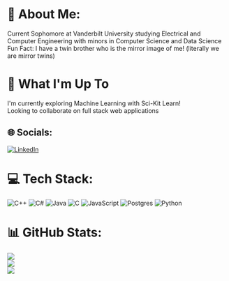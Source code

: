# 💫 About Me:
Current Sophomore at Vanderbilt University studying Electrical and Computer Engineering with minors in Computer Science and Data Science<br>Fun Fact: I have a twin brother who is the mirror image of me! (literally we are mirror twins)<br>

# 🚀 What I'm Up To
I'm currently exploring Machine Learning with Sci-Kit Learn!<br>Looking to collaborate on full stack web applications<br>
## 🌐 Socials:
[![LinkedIn](https://img.shields.io/badge/LinkedIn-%230077B5.svg?logo=linkedin&logoColor=white)](https://linkedin.com/in/https://www.linkedin.com/in/colinstrout-294237296/) 

# 💻 Tech Stack:
![C++](https://img.shields.io/badge/c++-%2300599C.svg?style=for-the-badge&logo=c%2B%2B&logoColor=white) ![C#](https://img.shields.io/badge/c%23-%23239120.svg?style=for-the-badge&logo=csharp&logoColor=white) ![Java](https://img.shields.io/badge/java-%23ED8B00.svg?style=for-the-badge&logo=openjdk&logoColor=white) ![C](https://img.shields.io/badge/c-%2300599C.svg?style=for-the-badge&logo=c&logoColor=white) ![JavaScript](https://img.shields.io/badge/javascript-%23323330.svg?style=for-the-badge&logo=javascript&logoColor=%23F7DF1E) ![Postgres](https://img.shields.io/badge/postgres-%23316192.svg?style=for-the-badge&logo=postgresql&logoColor=white) ![Python](https://img.shields.io/badge/python-3670A0?style=for-the-badge&logo=python&logoColor=ffdd54)
# 📊 GitHub Stats:
![](https://github-readme-stats.vercel.app/api?username=TheSemiColin&theme=dark&hide_border=false&include_all_commits=true&count_private=true)<br/>
![](https://github-readme-streak-stats.herokuapp.com/?user=TheSemiColin&theme=dark&hide_border=false)<br/>
![](https://github-readme-stats.vercel.app/api/top-langs/?username=TheSemiColin&theme=dark&hide_border=false&include_all_commits=true&count_private=true&layout=compact)
